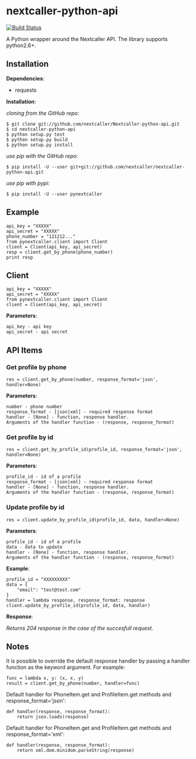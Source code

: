 nextcaller-python-api
=====================

[![Build Status](https://travis-ci.org/Nextcaller/nextcaller-python-api.svg?branch=master)](https://travis-ci.org/Nextcaller/nextcaller-python-api)

A Python wrapper around the Nextcaller API.
The library supports python2.6+.

Installation
------------

**Dependencies**:

* requests

**Installation**:

*cloning from the GitHub repo*:

    $ git clone git://github.com/nextcaller/Nextcaller-python-api.git
    $ cd nextcaller-python-api
    $ python setup.py test
    $ python setup.py build
    $ python setup.py install

*use pip with the GitHub repo*:
    
    $ pip install -U --user git+git://github.com/nextcaller/nextcaller-python-api.git

*use pip with pypi*:

    $ pip install -U --user pynextcaller


Example
-------

    api_key = "XXXXX"
    api_secret = "XXXXX"
    phone_number = "121212..."
    from pynextcaller.client import Client
    client = Client(api_key, api_secret)
    resp = client.get_by_phone(phone_number)
    print resp


Client
-------------

    api_key = "XXXXX"
    api_secret = "XXXXX"
    from pynextcaller.client import Client
    client = Client(api_key, api_secret)

**Parameters**:

    api_key - api key
    api_secret - api secret


API Items
-------------

### Get profile by phone ###

    res = client.get_by_phone(number, response_format='json', handler=None)
    
**Parameters**:
    
    number - phone number
    response_format - [json|xml] - required response format
    handler - [None] - function, response handler.
    Arguments of the handler function - (response, response_format) 

### Get profile by id ###

    res = client.get_by_profile_id(profile_id, response_format='json', handler=None)
    
**Parameters**:
    
    profile_id - id of a profile
    response_format - [json|xml] - required response format
    handler - [None] - function, response handler.
    Arguments of the handler function - (response, response_format) 


### Update profile by id ###

    res = client.update_by_profile_id(profile_id, data, handler=None)
    
**Parameters**:

    profile_id - id of a profile
    data - data to update
    handler - [None] - function, response handler.
    Arguments of the handler function - (response, response_format) 

**Example**:

    profile_id = "XXXXXXXXX" 
    data = {
        "email": "test@test.com"
    }
    handler = lambda response, response_format: response
    client.update_by_profile_id(profile_id, data, handler)

**Response**:

*Returns 204 response in the case of the succesfull request.*
    

Notes
------

It is possible to override the default response handler by passing
a handler function as the keyword argument. For example:

    func = lambda x, y: (x, x, y)
    result = client.get_by_phone(number, handler=func)

Default handler for PhoneItem.get and ProfileItem.get methods and response_format='json':
    
    def handler(response, response_format):
        return json.loads(response)

Default handler for PhoneItem.get and ProfileItem.get methods and response_format='xml': 
    
    def handler(response, response_format):
        return xml.dom.minidom.parseString(response)
